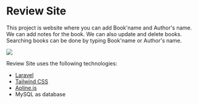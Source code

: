 # Review Site

This project is website where you can add Book'name and Author's name. We can add notes for the book. We can also update and delete books. Searching books can be done by typing Book'name or Author's name.

<img src="/public/screenshots/screen 1.jpg" />

Review Site uses the following technologies:

- [Laravel](https://nextjs.org/)
- [Tailwind CSS](https://tailwindcss.com/)
- [Apline.js](https://www.mongodb.com/)
- MySQL as database
